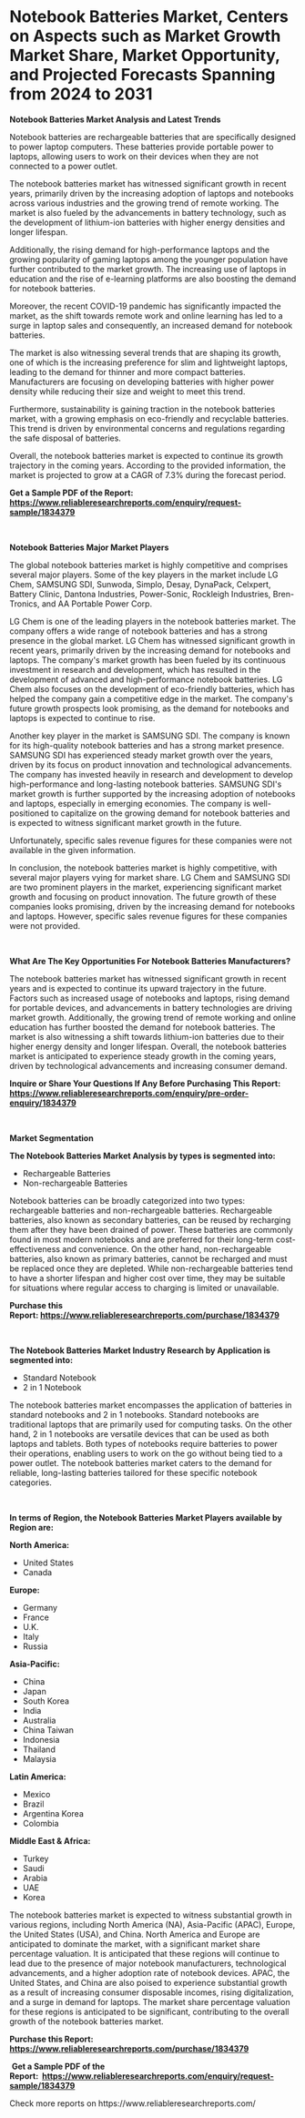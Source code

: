 <p><h1>Notebook Batteries Market, Centers on Aspects such as Market Growth Market Share, Market Opportunity, and Projected Forecasts Spanning from 2024 to 2031</h1></p><p><strong>Notebook Batteries Market Analysis and Latest Trends</strong></p>
<p><p>Notebook batteries are rechargeable batteries that are specifically designed to power laptop computers. These batteries provide portable power to laptops, allowing users to work on their devices when they are not connected to a power outlet.</p><p>The notebook batteries market has witnessed significant growth in recent years, primarily driven by the increasing adoption of laptops and notebooks across various industries and the growing trend of remote working. The market is also fueled by the advancements in battery technology, such as the development of lithium-ion batteries with higher energy densities and longer lifespan.</p><p>Additionally, the rising demand for high-performance laptops and the growing popularity of gaming laptops among the younger population have further contributed to the market growth. The increasing use of laptops in education and the rise of e-learning platforms are also boosting the demand for notebook batteries.</p><p>Moreover, the recent COVID-19 pandemic has significantly impacted the market, as the shift towards remote work and online learning has led to a surge in laptop sales and consequently, an increased demand for notebook batteries.</p><p>The market is also witnessing several trends that are shaping its growth, one of which is the increasing preference for slim and lightweight laptops, leading to the demand for thinner and more compact batteries. Manufacturers are focusing on developing batteries with higher power density while reducing their size and weight to meet this trend.</p><p>Furthermore, sustainability is gaining traction in the notebook batteries market, with a growing emphasis on eco-friendly and recyclable batteries. This trend is driven by environmental concerns and regulations regarding the safe disposal of batteries.</p><p>Overall, the notebook batteries market is expected to continue its growth trajectory in the coming years. According to the provided information, the market is projected to grow at a CAGR of 7.3% during the forecast period.</p></p>
<p><strong>Get a Sample PDF of the Report:&nbsp; <a href="https://www.reliableresearchreports.com/enquiry/request-sample/1834379">https://www.reliableresearchreports.com/enquiry/request-sample/1834379</a></strong></p>
<p>&nbsp;</p>
<p><strong>Notebook Batteries Major Market Players</strong></p>
<p><p>The global notebook batteries market is highly competitive and comprises several major players. Some of the key players in the market include LG Chem, SAMSUNG SDI, Sunwoda, Simplo, Desay, DynaPack, Celxpert, Battery Clinic, Dantona Industries, Power-Sonic, Rockleigh Industries, Bren-Tronics, and AA Portable Power Corp.</p><p>LG Chem is one of the leading players in the notebook batteries market. The company offers a wide range of notebook batteries and has a strong presence in the global market. LG Chem has witnessed significant growth in recent years, primarily driven by the increasing demand for notebooks and laptops. The company's market growth has been fueled by its continuous investment in research and development, which has resulted in the development of advanced and high-performance notebook batteries. LG Chem also focuses on the development of eco-friendly batteries, which has helped the company gain a competitive edge in the market. The company's future growth prospects look promising, as the demand for notebooks and laptops is expected to continue to rise.</p><p>Another key player in the market is SAMSUNG SDI. The company is known for its high-quality notebook batteries and has a strong market presence. SAMSUNG SDI has experienced steady market growth over the years, driven by its focus on product innovation and technological advancements. The company has invested heavily in research and development to develop high-performance and long-lasting notebook batteries. SAMSUNG SDI's market growth is further supported by the increasing adoption of notebooks and laptops, especially in emerging economies. The company is well-positioned to capitalize on the growing demand for notebook batteries and is expected to witness significant market growth in the future.</p><p>Unfortunately, specific sales revenue figures for these companies were not available in the given information.</p><p>In conclusion, the notebook batteries market is highly competitive, with several major players vying for market share. LG Chem and SAMSUNG SDI are two prominent players in the market, experiencing significant market growth and focusing on product innovation. The future growth of these companies looks promising, driven by the increasing demand for notebooks and laptops. However, specific sales revenue figures for these companies were not provided.</p></p>
<p>&nbsp;</p>
<p><strong>What Are The Key Opportunities For Notebook Batteries Manufacturers?</strong></p>
<p><p>The notebook batteries market has witnessed significant growth in recent years and is expected to continue its upward trajectory in the future. Factors such as increased usage of notebooks and laptops, rising demand for portable devices, and advancements in battery technologies are driving market growth. Additionally, the growing trend of remote working and online education has further boosted the demand for notebook batteries. The market is also witnessing a shift towards lithium-ion batteries due to their higher energy density and longer lifespan. Overall, the notebook batteries market is anticipated to experience steady growth in the coming years, driven by technological advancements and increasing consumer demand.</p></p>
<p><strong>Inquire or Share Your Questions If Any Before Purchasing This Report: <a href="https://www.reliableresearchreports.com/enquiry/pre-order-enquiry/1834379">https://www.reliableresearchreports.com/enquiry/pre-order-enquiry/1834379</a></strong></p>
<p>&nbsp;</p>
<p><strong>Market Segmentation</strong></p>
<p><strong>The Notebook Batteries Market Analysis by types is segmented into:</strong></p>
<p><ul><li>Rechargeable Batteries</li><li>Non-rechargeable Batteries</li></ul></p>
<p><p>Notebook batteries can be broadly categorized into two types: rechargeable batteries and non-rechargeable batteries. Rechargeable batteries, also known as secondary batteries, can be reused by recharging them after they have been drained of power. These batteries are commonly found in most modern notebooks and are preferred for their long-term cost-effectiveness and convenience. On the other hand, non-rechargeable batteries, also known as primary batteries, cannot be recharged and must be replaced once they are depleted. While non-rechargeable batteries tend to have a shorter lifespan and higher cost over time, they may be suitable for situations where regular access to charging is limited or unavailable.</p></p>
<p><strong>Purchase this Report:&nbsp;<a href="https://www.reliableresearchreports.com/purchase/1834379">https://www.reliableresearchreports.com/purchase/1834379</a></strong></p>
<p>&nbsp;</p>
<p><strong>The Notebook Batteries Market Industry Research by Application is segmented into:</strong></p>
<p><ul><li>Standard Notebook</li><li>2 in 1 Notebook</li></ul></p>
<p><p>The notebook batteries market encompasses the application of batteries in standard notebooks and 2 in 1 notebooks. Standard notebooks are traditional laptops that are primarily used for computing tasks. On the other hand, 2 in 1 notebooks are versatile devices that can be used as both laptops and tablets. Both types of notebooks require batteries to power their operations, enabling users to work on the go without being tied to a power outlet. The notebook batteries market caters to the demand for reliable, long-lasting batteries tailored for these specific notebook categories.</p></p>
<p>&nbsp;</p>
<p><strong>In terms of Region, the Notebook Batteries Market Players available by Region are:</strong></p>
<p>
    <p> <strong> North America: </strong>
        <ul>
            <li>United States</li>
            <li>Canada</li>
        </ul>
        </p> 
    <p> <strong> Europe: </strong>
        <ul>
            <li>Germany</li>
            <li>France</li>
            <li>U.K.</li>
            <li>Italy</li>
            <li>Russia</li>
        </ul>
        </p> 
    <p> <strong> Asia-Pacific: </strong>
        <ul>
            <li>China</li>
            <li>Japan</li>
            <li>South Korea</li>
            <li>India</li>
            <li>Australia</li>
            <li>China Taiwan</li>
            <li>Indonesia</li>
            <li>Thailand</li>
            <li>Malaysia</li>
        </ul>
        </p> 
    <p> <strong> Latin America: </strong>
        <ul>
            <li>Mexico</li>
            <li>Brazil</li>
            <li>Argentina Korea</li>
            <li>Colombia</li>
        </ul>
        </p> 
    <p> <strong> Middle East & Africa: </strong>
        <ul>
            <li>Turkey</li>
            <li>Saudi</li>
            <li>Arabia</li>
            <li>UAE</li>
            <li>Korea</li>
        </ul>
    </p>
    </p>
<p><p>The notebook batteries market is expected to witness substantial growth in various regions, including North America (NA), Asia-Pacific (APAC), Europe, the United States (USA), and China. North America and Europe are anticipated to dominate the market, with a significant market share percentage valuation. It is anticipated that these regions will continue to lead due to the presence of major notebook manufacturers, technological advancements, and a higher adoption rate of notebook devices. APAC, the United States, and China are also poised to experience substantial growth as a result of increasing consumer disposable incomes, rising digitalization, and a surge in demand for laptops. The market share percentage valuation for these regions is anticipated to be significant, contributing to the overall growth of the notebook batteries market.</p></p>
<p><strong>Purchase this Report: <a href="https://www.reliableresearchreports.com/purchase/1834379">https://www.reliableresearchreports.com/purchase/1834379</a></strong></p>
<p>&nbsp;<strong>Get a Sample PDF of the Report:&nbsp;&nbsp;<a href="https://www.reliableresearchreports.com/enquiry/request-sample/1834379">https://www.reliableresearchreports.com/enquiry/request-sample/1834379</a></strong></p>
<p><strong></strong></p>
<p>Check more reports on https://www.reliableresearchreports.com/</p>